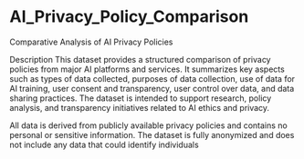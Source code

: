 # AI_Privacy_Policy_Comparison
Comparative Analysis of AI Privacy Policies

Description
This dataset provides a structured comparison of privacy policies from major AI platforms and services. It summarizes key aspects such as types of data collected, purposes of data collection, use of data for AI training, user consent and transparency, user control over data, and data sharing practices. The dataset is intended to support research, policy analysis, and transparency initiatives related to AI ethics and privacy.

All data is derived from publicly available privacy policies and contains no personal or sensitive information. The dataset is fully anonymized and does not include any data that could identify individuals
